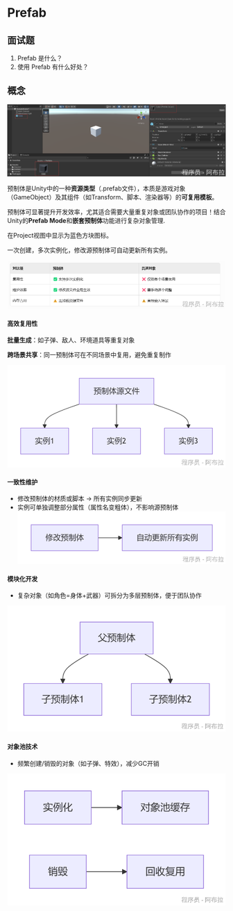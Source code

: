 # Prefab

## 面试题

1. Prefab 是什么？
2. 使用 Prefab 有什么好处？

## 概念

![img](assets/1717650864545-aa7ad66b-036e-4522-8ff5-2ff8eff88b87.png)

预制体是Unity中的一种**资源类型**（.prefab文件），本质是游戏对象（GameObject）及其组件（如Transform、脚本、渲染器等）的**可复用模板**。

预制体可显著提升开发效率，尤其适合需要大量重复对象或团队协作的项目！结合Unity的**Prefab Mode**和**嵌套预制体**功能进行复杂对象管理.

在Project视图中显示为蓝色方块图标。

一次创建，多次实例化，修改源预制体可自动更新所有实例。

![img](assets/1754382569940-a9d6e940-75c5-4690-98a4-1ecf08a91b69.png)

#### **高效复用性**

**批量生成**：如子弹、敌人、环境道具等重复对象

**跨场景共享**：同一预制体可在不同场景中复用，避免重复制作

![img](assets/1754379074084-3e9019f1-7587-46c6-a159-3d965cd4dbe7.png)

#### **一致性维护**

- 修改预制体的材质或脚本 → 所有实例同步更新
- 实例可单独调整部分属性（属性名变粗体），不影响源预制体![img](assets/1754379114018-6484adeb-6f22-44ac-8f67-815ddd4f7337.png)

#### **模块化开发**

- 复杂对象（如角色=身体+武器）可拆分为多层预制体，便于团队协作

![img](assets/1754379137172-38175202-63ba-4be0-a918-fe0fd53dcc7b.png)

#### 对象池技术

- 频繁创建/销毁的对象（如子弹、特效），减少GC开销

![img](assets/1754382550368-27d0f588-fa1f-4c4c-a0df-16f19a0a3b12.png)
